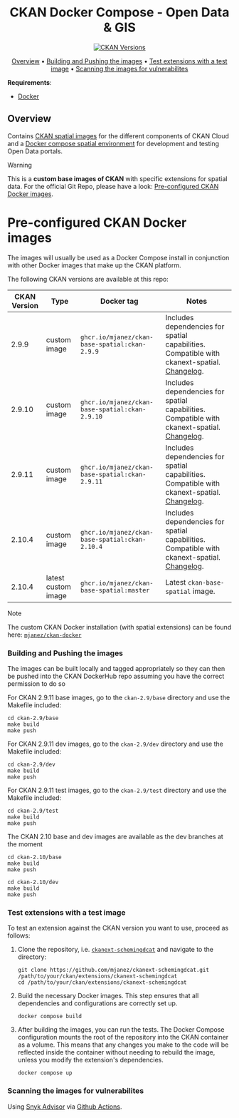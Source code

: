 <h1 align="center">CKAN Docker Compose - Open Data & GIS</h1>
<p align="center">
<a href="https://github.com/OpenDataGIS/ckan"><img src="https://img.shields.io/badge/Docker%20CKAN-2.9.9-brightgreen" alt="CKAN Versions"></a>


<p align="center">
    <a href="#overview">Overview</a> •
    <a href="#building-and-pushing-the-images">Building and Pushing the images</a> •
    <a href="#test-extensions-with-a-test-image">Test extensions with a test image</a> •
    <a href="#scanning-the-images-for-vulnerabilites">Scanning the images for vulnerabilites</a>
</p>

**Requirements**:
* [Docker](https://docs.docker.com/get-docker/)

## Overview
Contains [CKAN spatial images](https://github.com/mjanez/ckan-docker-spatial/pkgs/container/ckan-base-spatial) for the different components of CKAN Cloud and a [Docker compose spatial environment](https://github.com/mjanez/ckan-docker) for development and testing Open Data portals.

> [!WARNING]
>This is a **custom base images of CKAN** with specific extensions for spatial data. For the official Git Repo, please have a look: [Pre-configured CKAN Docker images](https://github.com/ckan/ckan-docker-base).

# Pre-configured CKAN Docker images

The images will usually be used as a Docker Compose install in conjunction with other Docker images that make up the CKAN platform. 

The following CKAN versions are available at this repo:

| CKAN Version | Type | Docker tag | Notes |
| --- | --- | --- | --- |
| 2.9.9 | custom image | `ghcr.io/mjanez/ckan-base-spatial:ckan-2.9.9` | Includes dependencies for spatial capabilities. Compatible with ckanext-spatial. [Changelog](https://github.com/mjanez/ckan-docker-spatial/pull/13). |
| 2.9.10 | custom image | `ghcr.io/mjanez/ckan-base-spatial:ckan-2.9.10` | Includes dependencies for spatial capabilities. Compatible with ckanext-spatial. [Changelog](https://github.com/mjanez/ckan-docker-spatial/pull/32). |
| 2.9.11 | custom image | `ghcr.io/mjanez/ckan-base-spatial:ckan-2.9.11` | Includes dependencies for spatial capabilities. Compatible with ckanext-spatial. [Changelog](https://github.com/mjanez/ckan-docker-spatial/pull/66). |
| 2.10.4 | custom image | `ghcr.io/mjanez/ckan-base-spatial:ckan-2.10.4` | Includes dependencies for spatial capabilities. Compatible with ckanext-spatial. [Changelog](https://github.com/mjanez/ckan-docker-spatial/pull/66). |
| 2.10.4 | latest custom image | `ghcr.io/mjanez/ckan-base-spatial:master` | Latest `ckan-base-spatial` image. |

> [!NOTE]
>The custom CKAN Docker installation (with spatial extensions) can be found here: [`mjanez/ckan-docker`](https://github.com/mjanez/ckan-docker)

### Building and Pushing the images

The images can be built locally and tagged appropriately so they can then be pushed into the CKAN DockerHub repo
assuming you have the correct permission to do so

For CKAN 2.9.11 base images, go to the `ckan-2.9/base` directory and use the Makefile included:

    cd ckan-2.9/base
    make build
    make push

For CKAN 2.9.11 dev images, go to the `ckan-2.9/dev` directory and use the Makefile included:

    cd ckan-2.9/dev
    make build
    make push

For CKAN 2.9.11 test images, go to the `ckan-2.9/test` directory and use the Makefile included:

    cd ckan-2.9/test
    make build
    make push

The CKAN 2.10 base and dev images are available as the dev branches at the moment

    cd ckan-2.10/base
    make build
    make push

    cd ckan-2.10/dev
    make build
    make push


### Test extensions with a test image
To test an extension against the CKAN version you want to use, proceed as follows:

1. Clone the repository, i.e. [`ckanext-schemingdcat`](https://github.com/mjanez/ckanext-schemingdcat) and navigate to the directory:
   ```shell
   git clone https://github.com/mjanez/ckanext-schemingdcat.git /path/to/your/ckan/extensions/ckanext-schemingdcat
   cd /path/to/your/ckan/extensions/ckanext-schemingdcat

2. Build the necessary Docker images. This step ensures that all dependencies and configurations are correctly set up.
   ```shell
   docker compose build
   ```

3. After building the images, you can run the tests. The Docker Compose configuration mounts the root of the repository into the CKAN container as a volume. This means that any changes you make to the code will be reflected inside the container without needing to rebuild the image, unless you modify the extension's dependencies.
   ```shell
   docker compose up
   ```

### Scanning the images for vulnerabilites

Using [Snyk Advisor](https://docs.docker.com/develop/scan-images/) via [Github Actions](https://github.com/snyk/actions).
